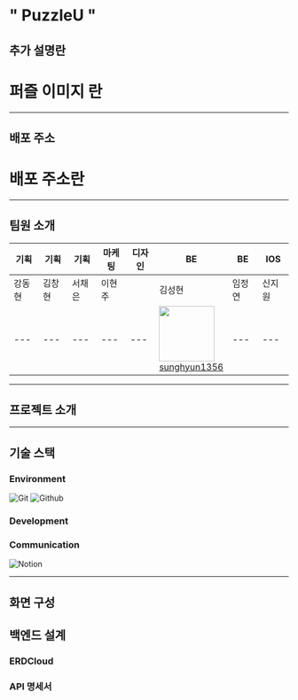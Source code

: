 # " PuzzleU "
## 추가 설명란
# 퍼즐 이미지 란
---
## 배포 주소
# 배포 주소란
---
## 팀원 소개
| 기획 | 기획 | 기획 | 마케팅 | 디자인 | BE | BE | IOS | 
| --- | --- | --- | --- | --- | --- | --- | --- |
| 강동현 | 김창현 | 서채은 | 이현주 |  | 김성현 | 임정연 | 신지원 |
| --- | --- | --- | --- | --- | <img src="https://avatars.githubusercontent.com/u/127824570?v=4" width="100px" height="100px"><br/><a href="https://github.com/sunghyun1356 ">sunghyun1356 </a> | --- | --- | --- |

---
## 프로젝트 소개


---
## 기술 스택
### Environment
![Git](https://img.shields.io/badge/Git-F05032?style=for-the-badge&logo=Git&logoColor=white)
![Github](https://img.shields.io/badge/GitHub-181717?style=for-the-badge&logo=GitHub&logoColor=white)                 

### Development


### Communication
![Notion](https://img.shields.io/badge/Notion-000000?style=for-the-badge&logo=Notion&logoColor=white)

---
## 화면 구성


## 백엔드 설계
### ERDCloud


### API 명세서




